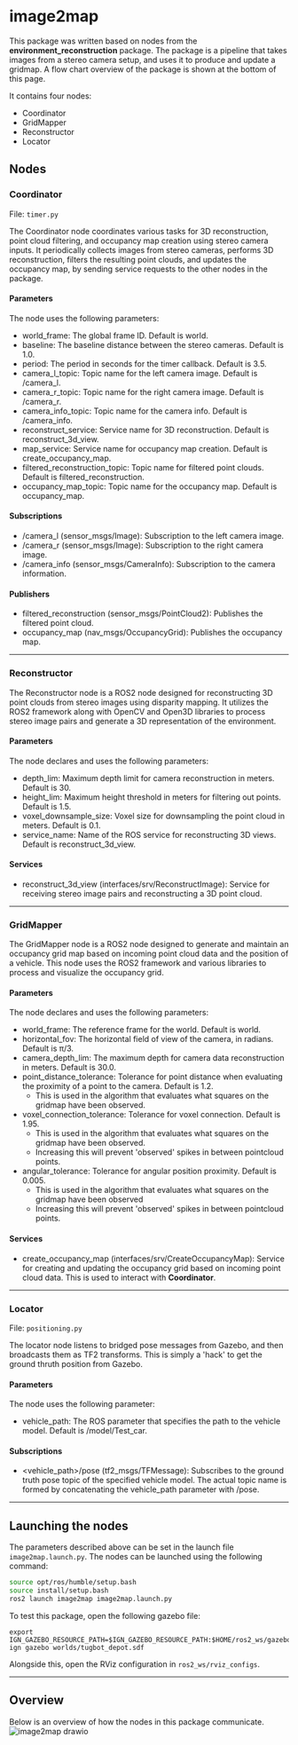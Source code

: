 # image2map
This package was written based on nodes from the **environment_reconstruction** package. The package is a pipeline that takes images from a stereo camera setup, and uses it to produce and update a gridmap. A flow chart overview of the package is shown at the bottom of this page.

It contains four nodes:
- Coordinator
- GridMapper
- Reconstructor
- Locator

## Nodes
### Coordinator
File: `timer.py`

The Coordinator node coordinates various tasks for 3D reconstruction, point cloud filtering, and occupancy map creation using stereo camera inputs.
It periodically collects images from stereo cameras, performs 3D reconstruction, filters the resulting point clouds, and updates the occupancy map, by sending service requests to the other nodes in the package.

#### Parameters

The node uses the following parameters:
- world_frame: The global frame ID. Default is world.
- baseline: The baseline distance between the stereo cameras. Default is 1.0.
- period: The period in seconds for the timer callback. Default is 3.5.
- camera_l_topic: Topic name for the left camera image. Default is /camera_l.
- camera_r_topic: Topic name for the right camera image. Default is /camera_r.
- camera_info_topic: Topic name for the camera info. Default is /camera_info.
- reconstruct_service: Service name for 3D reconstruction. Default is reconstruct_3d_view.
- map_service: Service name for occupancy map creation. Default is create_occupancy_map.
- filtered_reconstruction_topic: Topic name for filtered point clouds. Default is filtered_reconstruction.
- occupancy_map_topic: Topic name for the occupancy map. Default is occupancy_map.

#### Subscriptions

- /camera_l (sensor_msgs/Image): Subscription to the left camera image.
- /camera_r (sensor_msgs/Image): Subscription to the right camera image.
- /camera_info (sensor_msgs/CameraInfo): Subscription to the camera information.

#### Publishers

- filtered_reconstruction (sensor_msgs/PointCloud2): Publishes the filtered point cloud.
- occupancy_map (nav_msgs/OccupancyGrid): Publishes the occupancy map.

----

### Reconstructor

The Reconstructor node is a ROS2 node designed for reconstructing 3D point clouds from stereo images using disparity mapping. It utilizes the ROS2 framework along with OpenCV and Open3D libraries to process stereo image pairs and generate a 3D representation of the environment.

#### Parameters

The node declares and uses the following parameters:

- depth_lim: Maximum depth limit for camera reconstruction in meters. Default is 30.
- height_lim: Maximum height threshold in meters for filtering out points. Default is 1.5.
- voxel_downsample_size: Voxel size for downsampling the point cloud in meters. Default is 0.1.
- service_name: Name of the ROS service for reconstructing 3D views. Default is reconstruct_3d_view.

#### Services

- reconstruct_3d_view (interfaces/srv/ReconstructImage): Service for receiving stereo image pairs and reconstructing a 3D point cloud.

----
### GridMapper
The GridMapper node is a ROS2 node designed to generate and maintain an occupancy grid map based on incoming point cloud data and the position of a vehicle. This node uses the ROS2 framework and various libraries to process and visualize the occupancy grid.

#### Parameters

The node declares and uses the following parameters:

  - world_frame: The reference frame for the world. Default is world.
  - horizontal_fov: The horizontal field of view of the camera, in radians. Default is π/3.
  - camera_depth_lim: The maximum depth for camera data reconstruction in meters. Default is 30.0.
  - point_distance_tolerance: Tolerance for point distance when evaluating the proximity of a point to the camera. Default is 1.2.
    - This is used in the algorithm that evaluates what squares on the gridmap have been observed. 
  - voxel_connection_tolerance: Tolerance for voxel connection. Default is 1.95.
    - This is used in the algorithm that evaluates what squares on the gridmap have been observed. 
    - Increasing this will prevent 'observed' spikes in between pointcloud points.
  - angular_tolerance: Tolerance for angular position proximity. Default is 0.005.
    - This is used in the algorithm that evaluates what squares on the gridmap have been observed
    - Increasing this will prevent 'observed' spikes in between pointcloud points.

#### Services

- create_occupancy_map (interfaces/srv/CreateOccupancyMap): Service for creating and updating the occupancy grid based on incoming point cloud data. This is used to interact with **Coordinator**.

----

### Locator
File: `positioning.py`

The locator node listens to bridged pose messages from Gazebo, and then broadcasts them as TF2 transforms. This is simply a 'hack' to get the ground thruth position from Gazebo.

#### Parameters

The node uses the following parameter:

- vehicle_path: The ROS parameter that specifies the path to the vehicle model. Default is /model/Test_car.

#### Subscriptions
- <vehicle_path>/pose (tf2_msgs/TFMessage): Subscribes to the ground truth pose topic of the specified vehicle model. The actual topic name is formed by concatenating the vehicle_path parameter with /pose.

----
## Launching the nodes
The parameters described above can be set in the launch file `image2map.launch.py`. The nodes can be launched using the following command:

```bash
source opt/ros/humble/setup.bash
source install/setup.bash
ros2 launch image2map image2map.launch.py
```

To test this package, open the following gazebo file:
```
export IGN_GAZEBO_RESOURCE_PATH=$IGN_GAZEBO_RESOURCE_PATH:$HOME/ros2_ws/gazebo_files/
ign gazebo worlds/tugbot_depot.sdf
```
Alongside this, open the RViz configuration in `ros2_ws/rviz_configs`.

----
## Overview
Below is an overview of how the nodes in this package communicate.
![image2map drawio](https://github.com/Luka140/AE4ASM599-ros-gazebo/assets/92033464/4efa8d5c-a524-4a08-9436-e1391aac63f5)

